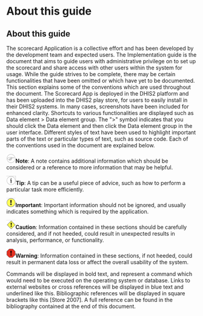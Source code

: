 # About this guide

## About this guide

The scorecard Application is a collective effort and has been developed by the development team and expected users. The Implementation guide is the document that aims to guide users with administrative privilege on to set up the scorecard and share access with other users within the system for usage. While the guide strives to be complete, there may be certain functionalities that have been omitted or which have yet to be documented. This section explains some of the conventions which are used throughout the document.
The Scorecard App is deployed in the DHIS2 platform and has been uploaded into the DHIS2 play store, for users to easily install in their DHIS2 systems. In many cases, screenshots have been included for enhanced clarity. Shortcuts to various functionalities are displayed such as Data element > Data element group. The ">" symbol indicates that you should click the Data element and then click the Data element group in the user interface. Different styles of text have been used to highlight important parts of the text or particular types of text, such as source code. Each of the conventions used in the document are explained below.

![](resources/images/note.png)**Note**: A note contains additional information which should be considered or a reference to more information that may be helpful.

![](resources/images/tip.png)**Tip**: A tip can be a useful piece of advice, such as how to perform a particular task more efficiently.

![](resources/images/important.png)**Important**: Important information should not be ignored, and usually indicates something which is required by the application.

![](resources/images/caution.png)**Caution**: Information contained in these sections should be carefully considered, and if not heeded, could result in unexpected results in analysis, performance, or functionality.

![](resources/images/warning.png)**Warning**: Information contained in these sections, if not heeded, could result in permanent data loss or affect the overall usability of the system.

Commands will be displayed in bold text, and represent a command which would need to be executed on the operating system or database. Links to external websites or cross references will be displayed in blue text and underlined like this. Bibliographic references will be displayed in square brackets like this [Store 2007]. A full reference can be found in the bibliography contained at the end of this document.
